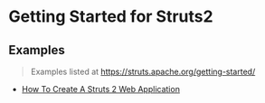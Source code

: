 # Getting Started for Struts2

## Examples

> Examples listed at https://struts.apache.org/getting-started/ 

* [How To Create A Struts 2 Web Application](/basic-struts)

